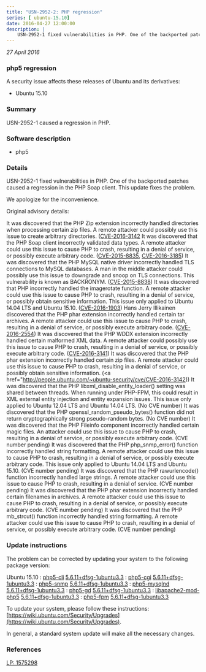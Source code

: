```yaml
---
title: "USN-2952-2: PHP regression"
series: [ ubuntu-15.10]
date: 2016-04-27 12:00:00
description: |
    USN-2952-1 fixed vulnerabilities in PHP. One of the backported patches caused a regression in the PHP Soap client. This update fixes the problem.
--- 
```

 
 

*27 April 2016*

### php5 regression

A security issue affects these releases of Ubuntu and its derivatives:

* Ubuntu 15.10

### Summary

USN-2952-1 caused a regression in PHP. 

### Software description

* php5 

### Details

USN-2952-1 fixed vulnerabilities in PHP. One of the backported patches caused a regression in the PHP Soap client. This update fixes the problem.

We apologize for the inconvenience.

Original advisory details:

 It was discovered that the PHP Zip extension incorrectly handled directories when processing certain zip files. A remote attacker could possibly use this issue to create arbitrary directories. ([CVE-2016-3142](http://people.ubuntu.com/~ubuntu-security/cve/CVE-2014-9767">CVE-2014-9767</a>) It was discovered that the PHP Soap client incorrectly validated data types. A remote attacker could use this issue to cause PHP to crash, resulting in a denial of service, or possibly execute arbitrary code. (<a href="http://people.ubuntu.com/~ubuntu-security/cve/CVE-2015-8835">CVE-2015-8835</a>, <a href="http://people.ubuntu.com/~ubuntu-security/cve/CVE-2016-3185">CVE-2016-3185</a>) It was discovered that the PHP MySQL native driver incorrectly handled TLS connections to MySQL databases. A man in the middle attacker could possibly use this issue to downgrade and snoop on TLS connections. This vulnerability is known as BACKRONYM. (<a href="http://people.ubuntu.com/~ubuntu-security/cve/CVE-2015-8838">CVE-2015-8838</a>) It was discovered that PHP incorrectly handled the imagerotate function. A remote attacker could use this issue to cause PHP to crash, resulting in a denial of service, or possibly obtain sensitive information. This issue only applied to Ubuntu 14.04 LTS and Ubuntu 15.10. (<a href="http://people.ubuntu.com/~ubuntu-security/cve/CVE-2016-1903">CVE-2016-1903</a>) Hans Jerry Illikainen discovered that the PHP phar extension incorrectly handled certain tar archives. A remote attacker could use this issue to cause PHP to crash, resulting in a denial of service, or possibly execute arbitrary code. (<a href="http://people.ubuntu.com/~ubuntu-security/cve/CVE-2016-2554">CVE-2016-2554</a>) It was discovered that the PHP WDDX extension incorrectly handled certain malformed XML data. A remote attacker could possibly use this issue to cause PHP to crash, resulting in a denial of service, or possibly execute arbitrary code. (<a href="http://people.ubuntu.com/~ubuntu-security/cve/CVE-2016-3141">CVE-2016-3141</a>) It was discovered that the PHP phar extension incorrectly handled certain zip files. A remote attacker could use this issue to cause PHP to crash, resulting in a denial of service, or possibly obtain sensitive information. (<a href="http://people.ubuntu.com/~ubuntu-security/cve/CVE-2016-3142)) It was discovered that the PHP libxml_disable_entity_loader() setting was shared between threads. When running under PHP-FPM, this could result in XML external entity injection and entity expansion issues. This issue only applied to Ubuntu 12.04 LTS and Ubuntu 14.04 LTS. (No CVE number) It was discovered that the PHP openssl_random_pseudo_bytes() function did not return cryptographically strong pseudo-random bytes. (No CVE number) It was discovered that the PHP Fileinfo component incorrectly handled certain magic files. An attacker could use this issue to cause PHP to crash, resulting in a denial of service, or possibly execute arbitrary code. (CVE number pending) It was discovered that the PHP php_snmp_error() function incorrectly handled string formatting. A remote attacker could use this issue to cause PHP to crash, resulting in a denial of service, or possibly execute arbitrary code. This issue only applied to Ubuntu 14.04 LTS and Ubuntu 15.10. (CVE number pending) It was discovered that the PHP rawurlencode() function incorrectly handled large strings. A remote attacker could use this issue to cause PHP to crash, resulting in a denial of service. (CVE number pending) It was discovered that the PHP phar extension incorrectly handled certain filenames in archives. A remote attacker could use this issue to cause PHP to crash, resulting in a denial of service, or possibly execute arbitrary code. (CVE number pending) It was discovered that the PHP mb_strcut() function incorrectly handled string formatting. A remote attacker could use this issue to cause PHP to crash, resulting in a denial of service, or possibly execute arbitrary code. (CVE number pending) 

### Update instructions

The problem can be corrected by updating your system to the following package version:

Ubuntu 15.10
 : [php5-cli](https://launchpad.net/ubuntu/+source/php5) <span> [5.6.11+dfsg-1ubuntu3.3](https://launchpad.net/ubuntu/+source/php5/5.6.11+dfsg-1ubuntu3.3) </span> 
 : [php5-cgi](https://launchpad.net/ubuntu/+source/php5) <span> [5.6.11+dfsg-1ubuntu3.3](https://launchpad.net/ubuntu/+source/php5/5.6.11+dfsg-1ubuntu3.3) </span> 
 : [php5-snmp](https://launchpad.net/ubuntu/+source/php5) <span> [5.6.11+dfsg-1ubuntu3.3](https://launchpad.net/ubuntu/+source/php5/5.6.11+dfsg-1ubuntu3.3) </span> 
 : [php5-mysqlnd](https://launchpad.net/ubuntu/+source/php5) <span> [5.6.11+dfsg-1ubuntu3.3](https://launchpad.net/ubuntu/+source/php5/5.6.11+dfsg-1ubuntu3.3) </span> 
 : [php5-gd](https://launchpad.net/ubuntu/+source/php5) <span> [5.6.11+dfsg-1ubuntu3.3](https://launchpad.net/ubuntu/+source/php5/5.6.11+dfsg-1ubuntu3.3) </span> 
 : [libapache2-mod-php5](https://launchpad.net/ubuntu/+source/php5) <span> [5.6.11+dfsg-1ubuntu3.3](https://launchpad.net/ubuntu/+source/php5/5.6.11+dfsg-1ubuntu3.3) </span> 
 : [php5-fpm](https://launchpad.net/ubuntu/+source/php5) <span> [5.6.11+dfsg-1ubuntu3.3](https://launchpad.net/ubuntu/+source/php5/5.6.11+dfsg-1ubuntu3.3) </span> 

To update your system, please follow these instructions: [https://wiki.ubuntu.com/Security/Upgrades](https://wiki.ubuntu.com/Security/Upgrades).

In general, a standard system update will make all the necessary changes. 

### References

 
 [LP: 1575298](https://launchpad.net/bugs/1575298)
 

